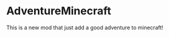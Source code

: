 AdventureMinecraft
==================

This is a new mod that just add a good adventure to minecraft!
